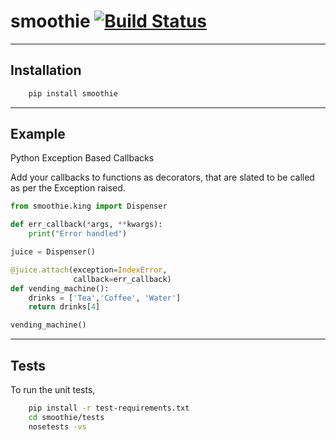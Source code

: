 # smoothie [![Build Status](https://api.travis-ci.org/TheSriram/smoothie.png)](https://travis-ci.org/TheSriram/smoothie)

------------
Installation
------------

```bash
    pip install smoothie  
```

-------
Example
-------

Python Exception Based Callbacks

Add your callbacks to functions as decorators, that are slated to be called as per the Exception raised.

```python
from smoothie.king import Dispenser

def err_callback(*args, **kwargs):
    print("Error handled")

juice = Dispenser()

@juice.attach(exception=IndexError,
              callback=err_callback)
def vending_machine():
    drinks = ['Tea','Coffee', 'Water']
    return drinks[4]

vending_machine()
```

-----
Tests
-----
To run the unit tests,

 ```bash
     pip install -r test-requirements.txt
     cd smoothie/tests
     nosetests -vs
 ```
